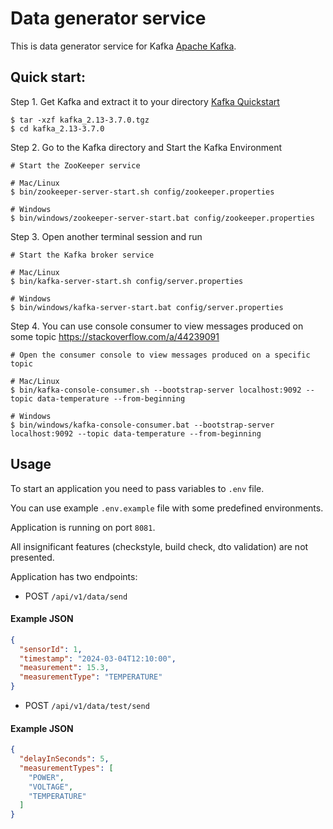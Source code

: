 # Data generator service

This is data generator service for Kafka [Apache Kafka](https://kafka.apache.org).

## Quick start:
Step 1. Get Kafka and extract it to your directory [Kafka Quickstart](https://kafka.apache.org/quickstart)
```
$ tar -xzf kafka_2.13-3.7.0.tgz
$ cd kafka_2.13-3.7.0
```
Step 2. Go to the Kafka directory and Start the Kafka Environment
```
# Start the ZooKeeper service

# Mac/Linux
$ bin/zookeeper-server-start.sh config/zookeeper.properties

# Windows
$ bin/windows/zookeeper-server-start.bat config/zookeeper.properties
```
Step 3. Open another terminal session and run
```
# Start the Kafka broker service

# Mac/Linux
$ bin/kafka-server-start.sh config/server.properties

# Windows
$ bin/windows/kafka-server-start.bat config/server.properties
```
Step 4. You can use console consumer to view messages produced on some topic https://stackoverflow.com/a/44239091
```
# Open the consumer console to view messages produced on a specific topic

# Mac/Linux
$ bin/kafka-console-consumer.sh --bootstrap-server localhost:9092 --topic data-temperature --from-beginning

# Windows
$ bin/windows/kafka-console-consumer.bat --bootstrap-server localhost:9092 --topic data-temperature --from-beginning
```

## Usage

To start an application you need to pass variables to `.env` file.

You can use example `.env.example` file with some predefined environments.

Application is running on port `8081`.

All insignificant features (checkstyle, build check, dto validation) are not presented.

Application has two endpoints:
* POST `/api/v1/data/send`
#### Example JSON
```json
{
  "sensorId": 1,
  "timestamp": "2024-03-04T12:10:00",
  "measurement": 15.3,
  "measurementType": "TEMPERATURE"
}
```

* POST `/api/v1/data/test/send`
#### Example JSON
```json
{
  "delayInSeconds": 5,
  "measurementTypes": [
    "POWER",
    "VOLTAGE",
    "TEMPERATURE"
  ]
}
```
